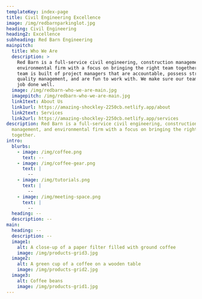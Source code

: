```yaml
---
templateKey: index-page
title: Civil Engineering Excellence
image: /img/redbarnparkinglot.jpg
heading: Civil Engineering
heading2: Excellence
subheading: Red Barn Engineering
mainpitch:
  title: Who We Are
  description: >
    Red Barn is a full-service civil engineering, construction management, and
    environmental firm with a focus on bringing the right team together.  Our
    team is built of project managers that are accountable, possess strong
    quality management, and are fun to work with. We make sure our team gets the
    job done well.
  image: /img/redbarn-who-we-are-main.jpg
  imagepitch: /img/redbarn-who-we-are-main.jpg
  link1text: About Us
  link1url: https://amazing-shockley-2250cb.netlify.app/about
  link2text: Services
  link2url: https://amazing-shockley-2250cb.netlify.app/services
description: Red Barn is a full-service civil engineering, construction
  management, and environmental firm with a focus on bringing the right team
  together.
intro:
  blurbs:
    - image: /img/coffee.png
      text: --
    - image: /img/coffee-gear.png
      text: |
        --
    - image: /img/tutorials.png
      text: |
        --
    - image: /img/meeting-space.png
      text: |
        --
  heading: --
  description: --
main:
  heading: --
  description: --
  image1:
    alt: A close-up of a paper filter filled with ground coffee
    image: /img/products-grid3.jpg
  image2:
    alt: A green cup of a coffee on a wooden table
    image: /img/products-grid2.jpg
  image3:
    alt: Coffee beans
    image: /img/products-grid1.jpg
---
```

